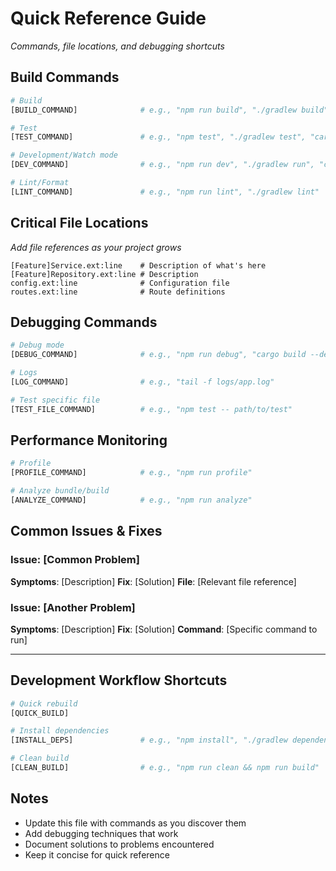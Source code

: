 # Quick Reference Guide

*Commands, file locations, and debugging shortcuts*

## Build Commands

```bash
# Build
[BUILD_COMMAND]              # e.g., "npm run build", "./gradlew build", "cargo build"

# Test
[TEST_COMMAND]               # e.g., "npm test", "./gradlew test", "cargo test"

# Development/Watch mode
[DEV_COMMAND]                # e.g., "npm run dev", "./gradlew run", "cargo run"

# Lint/Format
[LINT_COMMAND]               # e.g., "npm run lint", "./gradlew lint"
```

## Critical File Locations

*Add file references as your project grows*

```
[Feature]Service.ext:line    # Description of what's here
[Feature]Repository.ext:line # Description
config.ext:line              # Configuration file
routes.ext:line              # Route definitions
```

## Debugging Commands

```bash
# Debug mode
[DEBUG_COMMAND]              # e.g., "npm run debug", "cargo build --debug"

# Logs
[LOG_COMMAND]                # e.g., "tail -f logs/app.log"

# Test specific file
[TEST_FILE_COMMAND]          # e.g., "npm test -- path/to/test"
```

## Performance Monitoring

```bash
# Profile
[PROFILE_COMMAND]            # e.g., "npm run profile"

# Analyze bundle/build
[ANALYZE_COMMAND]            # e.g., "npm run analyze"
```

## Common Issues & Fixes

### Issue: [Common Problem]
**Symptoms**: [Description]
**Fix**: [Solution]
**File**: [Relevant file reference]

### Issue: [Another Problem]
**Symptoms**: [Description]
**Fix**: [Solution]
**Command**: [Specific command to run]

---

## Development Workflow Shortcuts

```bash
# Quick rebuild
[QUICK_BUILD]

# Install dependencies
[INSTALL_DEPS]               # e.g., "npm install", "./gradlew dependencies"

# Clean build
[CLEAN_BUILD]                # e.g., "npm run clean && npm run build"
```

## Notes

- Update this file with commands as you discover them
- Add debugging techniques that work
- Document solutions to problems encountered
- Keep it concise for quick reference
